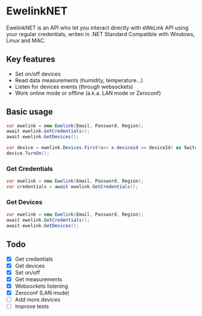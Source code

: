# EwelinkNET

EwelinkNET is an API who let you interact directly with eWeLink API using your regular credentials, writen in .NET Standard
Compatible with Windows, Linux and MAC.


## Key features
- Set on/off devices
- Read data measurements (humidity, temperature...)
- Listen for devices events (through websockets)
- Work online mode or offline  (a.k.a. LAN mode or Zeroconf)


## Basic usage

```c#
var ewelink = new Ewelink(Email, Password, Region);
await ewelink.GetCredentials();
await ewelink.GetDevices();

var device = ewelink.Devices.First(x=> x.deviceid == deviceId) as SwitchDevice;
device.TurnOn();
```

### Get Credentials

```c#
var ewelink = new Ewelink(Email, Password, Region);
var credentials = await ewelink.GetCredentials();
```

### Get Devices
```c#
var ewelink = new Ewelink(Email, Password, Region);
await ewelink.GetCredentials();
await ewelink.GetDevices();
```



## Todo
- [x] Get credentials
- [x] Get devices
- [x] Set on/off
- [x] Get measurements
- [x] Websockets listening
- [x] Zeroconf (LAN mode)
- [ ] Add more devices
- [ ] Improve tests
